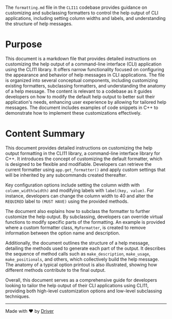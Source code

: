 <!--------------------------------------------------------------------------------->
<!-- IMPORTANT: This file is auto-generated by Driver (https://driver.ai). -------->
<!-- Manual edits may be overwritten on future commits. --------------------------->
<!--------------------------------------------------------------------------------->

The `formatting.md` file in the `CLI11` codebase provides guidance on customizing and subclassing formatters to control the help output of CLI applications, including setting column widths and labels, and understanding the structure of help messages.

# Purpose
This document is a markdown file that provides detailed instructions on customizing the help output of a command-line interface (CLI) application using the CLI11 library. It offers narrow functionality focused on configuring the appearance and behavior of help messages in CLI applications. The file is organized into several conceptual components, including customizing existing formatters, subclassing formatters, and understanding the anatomy of a help message. The content is relevant to a codebase as it guides developers on how to modify the default help output to better suit their application's needs, enhancing user experience by allowing for tailored help messages. The document includes examples of code snippets in C++ to demonstrate how to implement these customizations effectively.
# Content Summary
This document provides detailed instructions on customizing the help output formatting in the CLI11 library, a command-line interface library for C++. It introduces the concept of customizing the default formatter, which is designed to be flexible and modifiable. Developers can retrieve the current formatter using `app.get_formatter()` and apply custom settings that will be inherited by any subcommands created thereafter.

Key configuration options include setting the column width with `column_width(width)` and modifying labels with `label(key, value)`. For instance, developers can change the column width to 40 and alter the `REQUIRED` label to `(MUST HAVE)` using the provided methods.

The document also explains how to subclass the formatter to further customize the help output. By subclassing, developers can override virtual functions to modify specific parts of the formatting. An example is provided where a custom formatter class, `MyFormatter`, is created to remove information between the option name and description.

Additionally, the document outlines the structure of a help message, detailing the methods used to generate each part of the output. It describes the sequence of method calls such as `make_description`, `make_usage`, `make_positionals`, and others, which collectively build the help message. The anatomy of a typical option printout is also illustrated, showing how different methods contribute to the final output.

Overall, this document serves as a comprehensive guide for developers looking to tailor the help output of their CLI applications using CLI11, providing both high-level customization options and low-level subclassing techniques.

---
Made with ❤️ by [Driver](https://www.driver.ai/)
